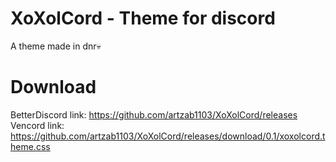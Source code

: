 # XoXolCord - Theme for discord
A theme made in dnr💀

# Download
BetterDiscord link: https://github.com/artzab1103/XoXolCord/releases
Vencord link: https://github.com/artzab1103/XoXolCord/releases/download/0.1/xoxolcord.theme.css
